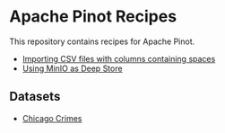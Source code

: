 # Apache Pinot Recipes

This repository contains recipes for Apache Pinot.

* [Importing CSV files with columns containing spaces](recipes/csv-files-spaces-column-names/)
* [Using MinIO as Deep Store](recipes/minio)

## Datasets

* [Chicago Crimes](recipes/analyzing-chicago-crimes)
